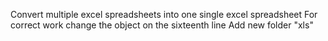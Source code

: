 Convert multiple excel spreadsheets into one single excel spreadsheet
For correct work change the object on the sixteenth line
Add new folder "xls"
